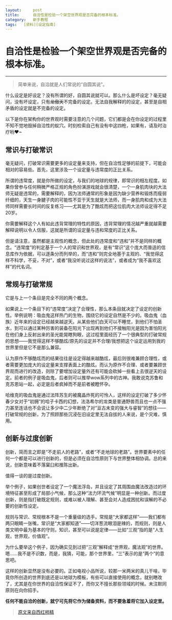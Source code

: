 ```yaml
---
layout:     post
title:      自洽性是检验一个架空世界观是否完备的根本标准。
category:   新手教程 
tags:   [资料][设定指南]
---
```


自洽性是检验一个架空世界观是否完备的根本标准。
=========================================

-----------

>简单来说，自洽就是人们常说的“自圆其说”。

什么设定是好设定？没有所谓的好，自圆其说就可以。那么什么是坏设定？毫无疑问，没有坏设定，只有~~龙傲天~~不完备的设定。无法自我解释的的设定，甚至是自相矛盾的设定就是不完备的设定。

以下是你在架构你的世界观时需要注意的几个问题，它们都是会在你设定的过程里不知不觉地毁掉自洽性的蚁穴。时刻检索自己有没有中这四枪，如果有，请及时治疗哟♥~

常识与打破常识
-------------
毫无疑问，打破常识需要更多的设定量来支持，但在自洽性足够的前提下，可能会相对的容易些。首先，这里涉及一个设定量与违常度的正比关系。

所谓的违常度，就是你所做的设定，与我们的地球的规律，即常识的相左程度。如果你曾参与任何稍微严格正规的角色扮演游戏就会很清楚，一个一身肌肉块的大法师无疑是违常的，需要解释的，因为法师通常的形象是因为缺少营养和锻炼而瘦弱纤细的，天生一身腱子肉的可能性不亚于天生就是大法师，而一身肌肉和成为大法师同样需要长时间的反复练习——尤其是为了酷炫而把这位肌肉大法师设定得不足20岁。

你需要解释这个人有如此违背常理的特性的原因，违背常理的情况越严重就越需要解释说明以令人信服，这就是所谓的设定量与违和常度的正比关系。

但是请注意，虽然都是主观性的概念，但此处的违常度和“违和”并不是同样的概念。“违常度”的判定基于一个人的常识和世界观，是有“常识”这个庞大而普适的信息库作为依据，可以逐条分而列举的，而“违和”则完全地基于主观的、“我觉得这样不科学，不妥，不对”，或者“我没听说过这样的说法”，或者成为“我不喜欢这样”的代名词。

常规与打破常规
-------------
它是与上一个条目是完全不同的两个概念。

如果说上一个条目下的“违常度”决定了合理性，那么本条目就决定了设定的创新性。举例说明：吸血鬼这样热门的生物，围绕它的设定自然是不少的。吸血鬼（血族）近年来的设定已经越来越逆天。从某些他们白天可以不睡觉，到他们不怕圣水，到可以通过某种厉害的装备在阳光下出现再到他们不接触阳光是因为害怕阳光在他们身上反射出来的圣光能晃瞎狗眼，这过程里面经历了一个很典型的打破常规的思想——我觉得这样不够酷炫/原先的设定并不合理/我想把这个设定运用到我的世界里但是它不是那么兼容。

认为原作不够酷炫而的结果往往是设定得越来越酷炫，最后则很难兼顾合理性，或者需要更加庞大的设定量来支撑表面上的酷炫。而认为原作不合理、或者要兼顾世界观而进行的改造，则除了要增加设定量外还有可能会砍掉一些看上去很逆天的设定。前者的例子是吸血鬼，后者则可以推举wow系列中的古神。我敢说克苏鲁和克苏恩站一起，必定是后者疯掉而不是前者被瞪怀孕。

哈维克的吸血鬼是通过法阵苏生的被魔晶炸死的可怜人，这样的设定打破了多少怀春少女对于“初拥”的哈子卡西的幻想，法洛希尔的龙类是普通野兽而且也一点不强力甚至连话也不会说让多少中二少年断绝了对“亘古未变的强大与睿智”的想往——打破常规的创新，为了照顾那些沉浸在旧设定里无法自拔的人来说，是个灾难，慎用。

创新与过度创新
-------------
创新，简而言之即是“不走前人的老路”，或者“不走地球的老路”。世界要素中的任何一个都是可以进行创新的，但是必须在自洽性原则下与世界整体相协调。总的来说，创新意味着不落窠臼和推陈出新。

值得一谈的是过度创新。

举个例子，如果创世者设定了一个魔法浮岛，并且设定了其周围由魔法改造过的环境特征甚至形成了局部小气候，那么这种“法力环流气候”明显是一种创新。而过度创新，则是指打破既定规则，或难以被人理解、甚至会对人造成困扰和误解的不必要的创新性设定。

规则与常识、常规根本不是一个重量级的选手。常规是“大家都这样”——我们都有两只眼睛一张嘴，常识是“大家都知道”——切洋葱流眼泪是辣的，而规则，则是人类文明中最为基本的守则，知识，甚至可以说是定律——比如“三观”指的是“人生观，世界观，价值观”。

为什么要举这个例子，因为确实见到过把“三观”解释成“世界观，魔法观”的世界。嗯……我不是不识数，而是，我猜，可能，那个世界里，“三”表示的是“两个”的意思吧。

这样的创新显然是没有必要的。正如电视小品所说，较那一米两米的真儿干啥，毕竟你所创造的世界到底还是以地球为模板，有些可以直接使用的概念，就别瞎改了，尤其是在你世界的自洽性保证不了，而你又不擅长那些领域的时候。未注默同原则在向你招手。

**任何不能自洽的创新，就宁可先将它作为储备资料，而不要急着将它加入设定里。**


>[原文来自西红柿精](http://tomatocave.lofter.com/post/1d0337d1_5e8ede3)
